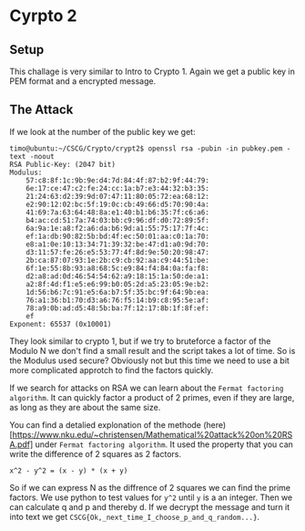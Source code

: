 # Cyrpto 2
## Setup
This challage is very similar to Intro to Crypto 1. Again we get a public key in PEM format and a encrypted message.

## The Attack
If we look at the number of the public key we get:
````
timo@ubuntu:~/CSCG/Crypto/crypt2$ openssl rsa -pubin -in pubkey.pem -text -noout
RSA Public-Key: (2047 bit)
Modulus:
    57:c8:8f:1c:9b:9e:d4:7d:84:4f:87:b2:9f:44:79:
    6e:17:ce:47:c2:fe:24:cc:1a:b7:e3:44:32:b3:35:
    21:24:63:d2:39:9d:07:47:11:80:05:72:ea:68:12:
    e2:90:12:02:bc:5f:19:0c:cb:49:66:d5:70:90:4a:
    41:69:7a:63:64:48:8a:e1:40:b1:b6:35:7f:c6:a6:
    b4:ac:cd:51:7a:74:03:bb:c9:96:df:d0:72:89:5f:
    6a:9a:1e:a8:f2:a6:da:b6:9d:a1:55:75:17:7f:4c:
    ef:1a:db:90:82:5b:bd:4f:ec:50:01:aa:c0:1a:70:
    e8:a1:0e:10:13:34:71:39:32:be:47:d1:a0:9d:70:
    d3:11:57:fe:26:e5:53:77:4f:8d:9e:50:20:98:47:
    2b:ca:87:07:93:1e:2b:c9:cb:92:aa:c9:44:51:be:
    6f:1e:55:8b:93:a8:68:5c:e9:84:f4:84:0a:fa:f8:
    d2:a8:ad:0d:46:54:54:62:a9:18:15:1a:50:de:a1:
    a2:8f:4d:f1:e5:e6:99:b0:05:2d:a5:23:05:9e:b2:
    1d:56:b6:7c:91:e5:6a:b7:5f:35:bc:9f:64:9b:ea:
    76:a1:36:b1:70:d3:a6:76:f5:14:b9:c8:95:5e:af:
    78:a9:0b:ad:d5:48:5b:ba:7f:12:17:8b:1f:8f:ef:
    ef
Exponent: 65537 (0x10001)
````
They look similar to crypto 1, but if we try to bruteforce a factor of the Modulo N we don't find a small result and the script takes a lot of time.
So is the Modulus used secure? Obviously not but this time we need to use a bit more complicated approtch to find the factors quickly.

If we search for attacks on RSA we can learn about the `Fermat factoring algorithm`. It can quickly factor a product of 2 primes, even if they
are large, as long as they are about the same size.

You can find a detalied explonation of the methode (here)[https://www.nku.edu/~christensen/Mathematical%20attack%20on%20RSA.pdf] under `Fermat factoring algorithm`.
It used the property that you can write the difference of 2 squares as 2 factors.

````
x^2 - y^2 = (x - y) * (x + y)
````
So if we can express N as the diffrence of 2 squares we can find the prime factors. We use python to test values for `y^2` until `y` is a an integer.
Then we can calculate q and p and thereby d. If we decrypt the message and turn it into text we get `CSCG{Ok,_next_time_I_choose_p_and_q_random...}`.
